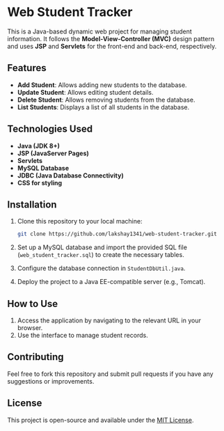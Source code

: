 # Web Student Tracker

This is a Java-based dynamic web project for managing student information. It follows the **Model-View-Controller (MVC)** design pattern and uses **JSP** and **Servlets** for the front-end and back-end, respectively.

## Features
- **Add Student**: Allows adding new students to the database.
- **Update Student**: Allows editing student details.
- **Delete Student**: Allows removing students from the database.
- **List Students**: Displays a list of all students in the database.

## Technologies Used
- **Java (JDK 8+)**
- **JSP (JavaServer Pages)**
- **Servlets**
- **MySQL Database**
- **JDBC (Java Database Connectivity)**
- **CSS for styling**

## Installation
1. Clone this repository to your local machine:
   ```bash
   git clone https://github.com/lakshay1341/web-student-tracker.git
   
2. Set up a MySQL database and import the provided SQL file (`web_student_tracker.sql`) to create the necessary tables.

3. Configure the database connection in `StudentDbUtil.java`.

4. Deploy the project to a Java EE-compatible server (e.g., Tomcat).

## How to Use
1. Access the application by navigating to the relevant URL in your browser.
2. Use the interface to manage student records.

## Contributing
Feel free to fork this repository and submit pull requests if you have any suggestions or improvements.

## License
This project is open-source and available under the [MIT License](LICENSE).
